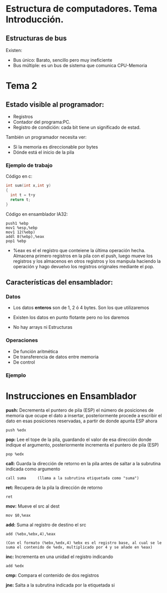 # Estructura de computadores. Tema Introducción.

## Estructuras de bus
Existen:

* Bus único: Barato, sencillo pero muy ineficiente
* Bus múltiple: es un bus de sistema que comunica CPU-Memoria

# Tema 2

## Estado visible al programador:

* Registros
* Contador del programa:PC.
* Registro de condición: cada bit tiene un significado de estad.

También un programador necesita ver:
* Si la memoria es direccionable por bytes
* Dónde está el inicio de la pila


### Ejemplo de trabajo

Código en c:

``` c++
int sum(int x,int y)
{
  int t = t+y
  return t;
}
```

Código en ensamblador IA32:

```
push1 %ebp
mov1 %esp,%ebp
mov1 12(%ebp)
addl 8(%ebp),%eax
pop1 %ebp
```
* %eax es el el regístro que conteiene la última operación hecha.
Almacena primero registros en la pila con el push, luego mueve los registros y los almacenos en otros registros y los manipula haciendo la operación y hago devuelvo los registros originales mediante el pop.


## Características del ensamblador:

### Datos
* Los datos __enteros__ son de 1, 2 ó 4 bytes. Son los que utilizaremos

* Existen los datos en punto flotante pero no los daremos
* No hay arrays ni Estructuras

### Operaciones

* De función aritmética
* De transferencia de datos entre memoria
* De control

### Ejemplo

# Instrucciones en Ensamblador


__push:__ Decrementa el puntero de pila (ESP) el número de posiciones de memoria que ocupe el dato a insertar, posteriormente procede a escribir el dato en esas posiciones reservadas, a partir de donde apunta ESP ahora

    push %edx

__pop:__ Lee el tope de la pila, guardando el valor de esa dirección donde indique el argumento, posteriormente incrementa el puntero de pila (ESP)

    pop %edx

__call:__ Guarda la dirección de retorno en la pila antes de saltar a la subrutina indicada como argumento

    call suma     (llama a la subrutina etiquetada como "suma")

__ret:__ Recupera de la pila la dirección de retorno

    ret

__mov:__ Mueve el src al dest

    mov $0,%eax

__add:__ Suma al registro de destino el src

    add (%ebx,%ebx,4),%eax

    (Con el formato (%ebx,%edx,4) %ebx es el registro base, al cual se le suma el contenido de %edx, multiplicado por 4 y se añade en %eax)

__inc:__ Incrementa en una unidad el registro indicando

    add %edx

__cmp:__ Compara el contenido de dos registros


__jne:__ Salta a la subrutina indicada por la etiquetada si


